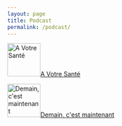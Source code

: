 ```yaml
---
layout: page
title: Podcast
permalink: /podcast/
---
```

<p><img src="https://images.pod.co/cRozQko5LTDUcgz9Ylig8423dUBq-ZigfhpgpV91uF0/resize:fill:600:600/plain/artwork/82e6afa1-d3cd-4fa9-a411-fcfdad06721a/a-votre-sante.jpg" alt="A Votre Santé" width="75" height="75"><a href="/a-votre-sante/">A Votre Santé</a></p>
<p><img src="https://images.pod.co/tFzeg523xzDS2kaXFKCdtXaemyJcf7Z-X1OjbzBemjA/resize:fill:600:600/plain/artwork/618f8051-cdd1-46ce-8543-d688821624b7/demain-cest-aujourdhui.jpg" alt="Demain, c'est maintenant" width="75" height="75"><a href="/demain-maintenant/">Demain, c'est maintenant</a></p>